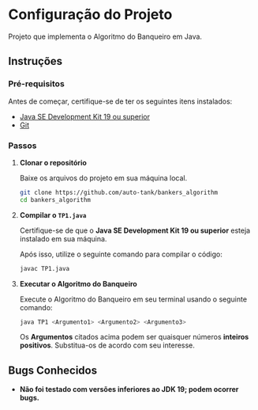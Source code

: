 # Configuração do Projeto

Projeto que implementa o Algoritmo do Banqueiro em Java.

## Instruções

### Pré-requisitos

Antes de começar, certifique-se de ter os seguintes itens instalados:

- [Java SE Development Kit 19 ou superior](https://www.oracle.com/java/technologies/javase/jdk19-archive-downloads.html)
- [Git](https://git-scm.com/downloads)

### Passos

1. **Clonar o repositório**

    Baixe os arquivos do projeto em sua máquina local.

    ```bash
    git clone https://github.com/auto-tank/bankers_algorithm
    cd bankers_algorithm
    ```

2. **Compilar o `TP1.java`**

    Certifique-se de que o **Java SE Development Kit 19 ou superior** esteja instalado em sua máquina.

    Após isso, utilize o seguinte comando para compilar o código:

    ```bash
    javac TP1.java
    ```

3. **Executar o Algoritmo do Banqueiro**

    Execute o Algoritmo do Banqueiro em seu terminal usando o seguinte comando:

    ```bash
    java TP1 <Argumento1> <Argumento2> <Argumento3>
    ```

    Os **Argumentos** citados acima podem ser quaisquer números **inteiros positivos**. Substitua-os de acordo com seu interesse.

## Bugs Conhecidos

- **Não foi testado com versões inferiores ao JDK 19; podem ocorrer bugs.**
